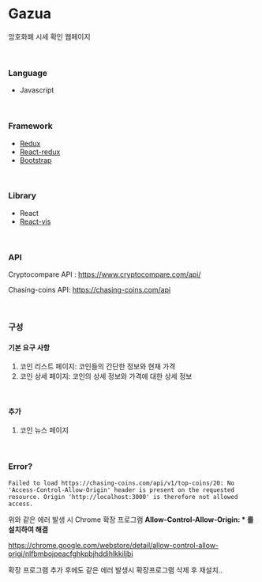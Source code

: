 # Gazua

암호화폐 시세 확인 웹페이지

<br/>

### Language

- Javascript

<br/>

### Framework

- [Redux](https://github.com/reactjs/redux)
- [React-redux](https://github.com/reactjs/react-redux)
- [Bootstrap](https://getbootstrap.com/) 

<br/>

### Library

- React
- [React-vis](https://github.com/uber/react-vis)

<br/>

### API

Cryptocompare API : <https://www.cryptocompare.com/api/> 

Chasing-coins API: https://chasing-coins.com/api

<br/>

### 구성

####  기본 요구 사항

1. 코인 리스트 페이지: 코인들의 간단한 정보와 현재 가격
2. 코인 상세 페이지: 코인의 상세 정보와 가격에 대한 상세 정보

<br/>

####  추가

1. 코인 뉴스 페이지

<br/>

### Error?

```
Failed to load https://chasing-coins.com/api/v1/top-coins/20: No 'Access-Control-Allow-Origin' header is present on the requested resource. Origin 'http://localhost:3000' is therefore not allowed access.
```

위와 같은 에러 발생 시 Chrome 확장 프로그램  **Allow-Control-Allow-Origin: * 를 설치하여 해결**

https://chrome.google.com/webstore/detail/allow-control-allow-origi/nlfbmbojpeacfghkpbjhddihlkkiljbi

확장 프로그램 추가 후에도 같은 에러 발생시 확장프로그램 삭제 후 재설치..

<br/>

<br/>